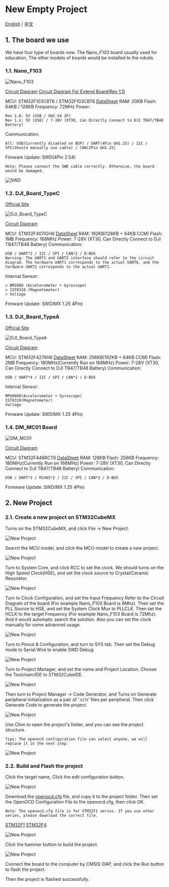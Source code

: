 # New Empty Project

[English](README.md) | [中文](README_zh.md)

## 1. The board we use

We have four type of boards now. The Nano_F103 board usually used for education, The other models of boards would be installed to the robots.

### 1.1. Nano_F103

![Nano_F103](images/Nano_F103.jpg)

[Circuit Diagram](attachments/STM32F103C8T6%E6%A0%B8%E5%BF%83%E6%9D%BF%E5%8E%9F%E7%90%86%E5%9B%BE.pdf)
[Circuit Diagram For Extend Board(Rev 1.1)](attachments/SCH_Schematic1_2023-06-02.pdf)

MCU: STM32F103C8T6 / STM32F103CBT6 [DataSheet](https://www.st.com/resource/en/datasheet/stm32f103c8.pdf)
RAM: 20KB
Flash: 64KB / 128KB
Frequency: 72MHz
Power:

    Rev 1.0: 5V (USB / XH2.54 2P)
    Rev 1.1: 5V (USB) / 7-30V (XT30, Can Directly Connect to DJI TB47/TB48 Battery)

Communication:

    All: USB(Currently disabled on BSP) / UART(4Pin GH1.25) / I2C / SPI(Should manually use cable) / CAN(2Pin GH1.25)

Fimware Update: SWD(4Pin 2.54)

    Note: Please connect the SWD cable correctly. Otherwise, the board would be damaged.

![SWD](images/f103_flash.jpg)

### 1.2. DJI_Board_TypeC

[Official Site](https://www.robomaster.com/zh-CN/products/components/general/development-board-type-c/info)

![DJI_Board_TypeC](https://rm-static.djicdn.com/robomasters/dps/d097207bb84a8c2c1c476cfde9407170.png)

[Circuit Diagram](attachments/RoBoMaster%20%E5%BC%80%E5%8F%91%E6%9D%BF%20C%20%E5%9E%8B%E5%8E%9F%E7%90%86%E5%9B%BE.pdf)

MCU: STM32F407IGH6 [DataSheet](https://www.st.com/resource/en/datasheet/stm32f407ig.pdf)
RAM: 192KB(128KB + 64KB CCM)
Flash: 1MB
Frequency: 168MHz
Power: 7-28V (XT30, Can Directly Connect to DJI TB47/TB48 Battery)
Communication:

    USB / UART*2 / I2C / SPI / CAN*2 / D-BUS
    Warning: The UART1 and UART2 interface should refer to the circuit diagram. The hardware UART1 corresponds to the actual UART6, and the hardware UART2 corresponds to the actual UART1.

Internal Sensor:

    > BMI088 (Accelerometer + Gyroscope)
    > IST8310 (Magnetometer)
    > Voltage

Fimware Update: SWD(MX 1.25 4Pin)

### 1.3. DJI_Board_TypeA

[Official Site](https://www.robomaster.com/zh-CN/products/components/general/development-board)

![DJI_Board_TypeA](https://rm-static.djicdn.com/robomasters/public/img/development-board-01.623a6ad.jpg)

[Circuit Diagram](attachments/RoboMaster%20%E5%BC%80%E5%8F%91%E6%9D%BFA%E5%9E%8B%20%E5%8E%9F%E7%90%86%E5%9B%BE.pdf)

MCU: STM32F427IIH6 [DataSheet](https://www.st.com/resource/en/datasheet/stm32f427ii.pdf)
RAM: 256KB(192KB + 64KB CCM)
Flash: 2MB
Frequency: 180MHz(Currently Run on 168MHz)
Power: 7-28V (XT30, Can Directly Connect to DJI TB47/TB48 Battery)
Communication:

    USB / UART*4 / I2C / SPI / CAN*2 / D-BUS

Internal Sensor:

    MPU6600(Accelerometer + Gyroscope)
    IST8310(Magnetometer)
    Voltage

Fimware Update: SWD(MX 1.25 4Pin)

### 1.4. DM_MC01 Board

![DM_MC01](images/DM_MC01.jpg)

[Circuit Diagram](attachments/MC_Board%E5%8E%9F%E7%90%86%E5%9B%BE.pdf)

MCU: STM32F446RCT6 [DataSheet](https://www.st.com/resource/en/datasheet/stm32f446rc.pdf)
RAM: 128KB
Flash: 256KB
Frequency: 180MHz(Currently Run on 168MHz)
Power: 7-28V (XT30, Can Directly Connect to DJI TB47/TB48 Battery)
Communication:

    USB / UART*2 / RS485*2 / I2C / SPI / CAN*2 / D-BUS

Firmware Update: SWD(MX 1.25 4Pin)

## 2. New Project

### 2.1. Create a new project on STM32CubeMX

Turns on the STM32CubeMX, and click File -> New Project.

![New Project](images/1.png)

Search the MCU model, and click the MCU model to create a new project.

![New Project](images/2.png)

Turn to System Core, and click RCC to set the clock.
We should turns on the High Speed Clock(HSE), and set the clock source to Crystal/Ceramic Resonator.

![New Project](images/3.png)

Turn to Clock Configuration, and set the Input Frequency Refer to the Circuit Diagram of the board (For example Nano_F103 Board is 8Mhz). Then set the PLL Source to HSE, and set the System Clock Mux to PLLCLK. Then set the HCLK to the target Frequency (For example Nano_F103 Board is 72Mhz). And it would automatic search the solution.
Also you can set the clock manually for some advanced usage.

![New Project](images/4.png)

Turn to Pinout & Configuration, and turn to SYS tab. Then set the Debug mode to Serial Wire to enable SWD Debug.

![New Project](images/5.png)

Turn to Project Manager, and set the name and Project Location. Choose the Toolchain/IDE to STM32CubeIDE.

![New Project](images/6.png)

Then turn to Project Manager -> Code Generator, and Turns on Generate peripheral initialization as a pair of '.c/.h' files per peripheral. Then click Generate Code to generate the project.

![New Project](images/7.png)

Use Clion to open the project's folder, and you can see the project structure.

    Tips: The openocd configuration file can select anyone, we will replace it in the next step.

![New Project](images/8.png)

### 2.2. Build and Flash the project

Click the target name, Click the edit configuration button.

![New Project](images/9.png)

Download the [openocd.cfg](attachments/openocd-stm32f1.cfg) file, and copy it to the project folder. Then set the OpenOCD Configuration File to the openocd.cfg, then click OK.

    Note: The openocd.cfg file is for STM32F1 series. If you use other series, please download the correct file.

[STM32F1](attachments/openocd-stm32f1.cfg)
[STM32F4](attachments/openocd-stm32f4.cfg)

![New Project](images/10.png)

Click the hammer button to build the project.

![New Project](images/11.png)

Connect the board to the computer by CMSIS-DAP, and click the Run button to flash the project.

Then the project is flashed successfully.
